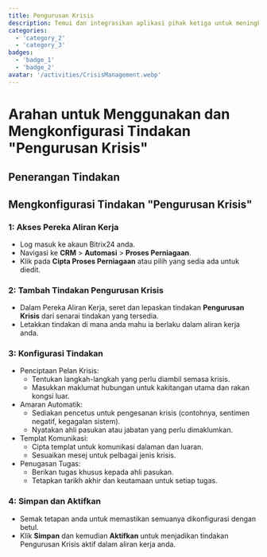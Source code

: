 ```yaml
---
title: Pengurusan Krisis
description: Temui dan integrasikan aplikasi pihak ketiga untuk meningkatkan perniagaan anda.
categories: 
  - 'category_2'
  - 'category_3'
badges: 
  - 'badge_1'
  - 'badge_2'
avatar: '/activities/CrisisManagement.webp'
---
```

# Arahan untuk Menggunakan dan Mengkonfigurasi Tindakan "Pengurusan Krisis"

## Penerangan Tindakan

## **Mengkonfigurasi Tindakan "Pengurusan Krisis"**

### 1: Akses Pereka Aliran Kerja
- Log masuk ke akaun Bitrix24 anda.
- Navigasi ke **CRM** > **Automasi** > **Proses Perniagaan**.
- Klik pada **Cipta Proses Perniagaan** atau pilih yang sedia ada untuk diedit.

### 2: Tambah Tindakan Pengurusan Krisis
- Dalam Pereka Aliran Kerja, seret dan lepaskan tindakan **Pengurusan Krisis** dari senarai tindakan yang tersedia.
- Letakkan tindakan di mana anda mahu ia berlaku dalam aliran kerja anda.

### 3: Konfigurasi Tindakan
- Penciptaan Pelan Krisis:
  - Tentukan langkah-langkah yang perlu diambil semasa krisis.
  - Masukkan maklumat hubungan untuk kakitangan utama dan rakan kongsi luar.
- Amaran Automatik:
  - Sediakan pencetus untuk pengesanan krisis (contohnya, sentimen negatif, kegagalan sistem).
  - Nyatakan ahli pasukan atau jabatan yang perlu dimaklumkan.
- Templat Komunikasi:
  - Cipta templat untuk komunikasi dalaman dan luaran.
  - Sesuaikan mesej untuk pelbagai jenis krisis.
- Penugasan Tugas:
  - Berikan tugas khusus kepada ahli pasukan.
  - Tetapkan tarikh akhir dan keutamaan untuk setiap tugas.

### 4: Simpan dan Aktifkan
- Semak tetapan anda untuk memastikan semuanya dikonfigurasi dengan betul.
- Klik **Simpan** dan kemudian **Aktifkan** untuk menjadikan tindakan Pengurusan Krisis aktif dalam aliran kerja anda.